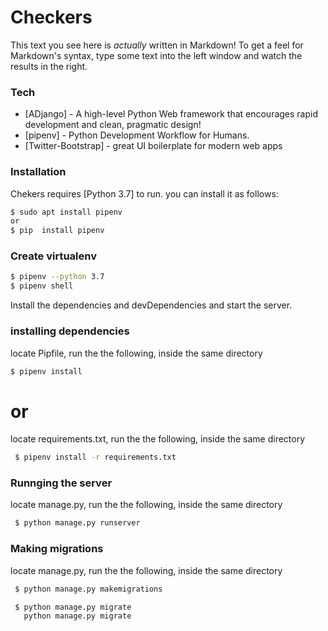 # Checkers
This text you see here is *actually* written in Markdown! To get a feel for Markdown's syntax, type some text into the left window and watch the results in the right.
### Tech

* [ADjango] - A high-level Python Web framework that encourages rapid development and clean, pragmatic design!
* [pipenv] - Python Development Workflow for Humans.
* [Twitter-Bootstrap] - great UI boilerplate for modern web apps


### Installation

Chekers requires [Python 3.7] to run.
you can install it as follows:
```sh
$ sudo apt install pipenv
or
$ pip  install pipenv
```

### Create virtualenv
```sh
$ pipenv --python 3.7
$ pipenv shell
```
Install the dependencies and devDependencies and start the server.

### installing dependencies
locate Pipfile, run the the following, inside the same directory
```sh
$ pipenv install
```
 # or
 locate requirements.txt, run the the following, inside the same directory

```sh
 $ pipenv install -r requirements.txt 
```
### Runnging the server
locate manage.py, run the the following, inside the same directory

```sh
 $ python manage.py runserver
```

### Making migrations 
locate manage.py, run the the following, inside the same directory
```sh
 $ python manage.py makemigrations
```
```sh
 $ python manage.py migrate
   python manage.py migrate
```
